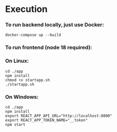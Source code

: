 # Execution

### To run backend locally, just use Docker:

`docker-compose up --build`

### To run frontend (node 18 required):

### On Linux:

```
cd ./app
npm install
chmod +x startapp.sh
./startapp.sh
```

### On Windows:

```
cd ./app
npm install
export REACT_APP_API_URL="http://localhost:8000"
export REACT_APP_TOKEN_NAME="__token"
npm start
```
